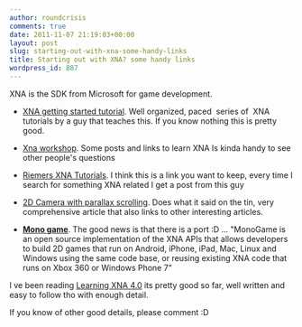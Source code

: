 ```yaml
---
author: roundcrisis
comments: true
date: 2011-11-07 21:19:03+00:00
layout: post
slug: starting-out-with-xna-some-handy-links
title: Starting out with XNA? some handy links
wordpress_id: 887
---
```


XNA is the SDK from Microsoft for game development.



	
  * [XNA getting started tutorial](http://rbwhitaker.wikidot.com/getting-started-tutorials). Well organized, paced  series of  XNA tutorials by a guy that teaches this. If you know nothing this is pretty good.

	
  * [Xna workshop](http://www.gamedev.net/forum/145-xna-40-2011-workshop/). Some posts and links to learn XNA Is kinda handy to see other people's questions

	
  * [Riemers XNA Tutorials](http://www.riemers.net/eng/Tutorials/XNA/Csharp/series1.php). I think this is a link you want to keep, every time I search for something XNA related I get a post from this guy

	
  * [2D Camera with parallax scrolling](http://www.david-gouveia.com/2d-camera-with-parallax-scrolling-in-xna/). Does what it said on the tin, very comprehensive article that also links to other interesting articles.

	
  * **[Mono game](https://github.com/mono/MonoGame)**. The good news is that there is a port :D ... "MonoGame is an open source implementation of the XNA APIs that allows developers to build 2D games that run on Android, iPhone, iPad, Mac, Linux and Windows using the same code base, or reusing existing XNA code that runs on Xbox 360 or Windows Phone 7"




I ve been reading [Learning XNA 4.0](http://www.amazon.com/Learning-XNA-4-0-Development-Windows/dp/1449394620) its pretty good so far, well written and easy to follow tho with enough detail.




If you know of other good details, please comment :D
